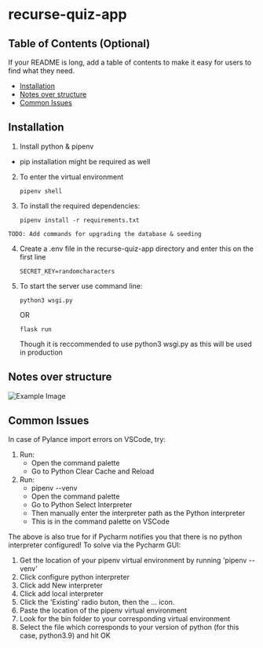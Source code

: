 # recurse-quiz-app

## Table of Contents (Optional)

If your README is long, add a table of contents to make it easy for users to find what they need.

- [Installation](#installation)
- [Notes over structure](#notes-over-structure)
- [Common Issues](#common-issues)



## Installation
1. Install python & pipenv
  - pip installation might be required as well

2. To enter the virtual environment
    ```shell
    pipenv shell
    ```

3. To install the required dependencies:
    ```shell
    pipenv install -r requirements.txt
    ```

```TODO: Add commands for upgrading the database & seeding```

4. Create a .env file in the recurse-quiz-app directory and enter this on the first line
    ```shell
   SECRET_KEY=randomcharacters
    ```
4. To start the server use command line:
    ```shell
    python3 wsgi.py
    ```

    OR 

    ```shell
    flask run
    ```

    Though it is reccommended to use python3 wsgi.py as this will be used in production

## Notes over structure

![Example Image](./web-quiz-plan.png)



## Common Issues

In case of Pylance import errors on VSCode, try:
1. Run:
    - Open the command palette
    - Go to Python Clear Cache and Reload
2. Run:
    - pipenv --venv
    - Open the command palette
    - Go to Python Select Interpreter
    - Then manually enter the interpreter path as the Python interpreter
    - This is in the command palette on VSCode

The above is also true for if Pycharm notifies you that there is no python interpreter configured! To solve via the Pycharm GUI:

1. Get the location of your pipenv virtual environment by running 'pipenv --venv'
2. Click configure python interpreter
3. Click add New interpreter
4. Click add local interpreter
5. Click the 'Existing' radio buton, then the ... icon.
6. Paste the location of the pipenv virtual environment
7. Look for the bin folder to your corresponding virtual environment
8. Select the file which corresponds to your version of python (for this case, python3.9) and hit OK
